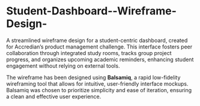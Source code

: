# Student-Dashboard--Wireframe-Design-
A streamlined wireframe design for a student-centric dashboard, created for Accredian’s product management challenge. This interface fosters peer collaboration through integrated study rooms, tracks group project progress, and organizes upcoming academic reminders, enhancing student engagement without relying on external tools.

The wireframe has been designed using **Balsamiq**, a rapid low-fidelity wireframing tool that allows for intuitive, user-friendly interface mockups. Balsamiq was chosen to prioritize simplicity and ease of iteration, ensuring a clean and effective user experience.
